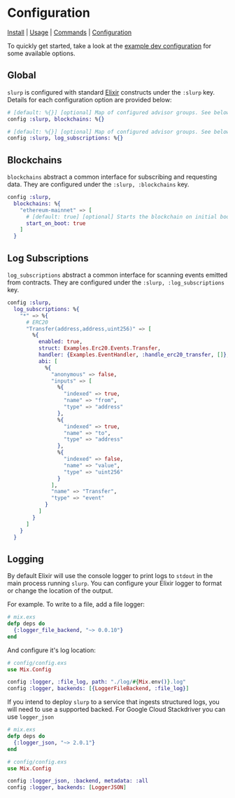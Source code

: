 # Configuration

[Install](#install) | [Usage](#usage) | [Commands](./COMMANDS.md) | [Configuration](./CONFIGURATION.md)

To quickly get started, take a look at the [example dev configuration](../config/dev.exs) for some available options.

## Global

`slurp` is configured with standard [Elixir](https://elixir-lang.org/getting-started/mix-otp/config-and-releases.html)
constructs under the `:slurp` key. Details for each configuration option are provided below:

```elixir
# [default: %{}] [optional] Map of configured advisor groups. See below for more details.
config :slurp, blockchains: %{}

# [default: %{}] [optional] Map of configured advisor groups. See below for more details.
config :slurp, log_subscriptions: %{}
```

## Blockchains

`blockchains` abstract a common interface for subscribing and requesting data.
They are configured under the `:slurp, :blockchains` key.

```elixir
config :slurp,
  blockchains: %{
    "ethereum-mainnet" => [
      # [default: true] [optional] Starts the blockchain on initial boot
      start_on_boot: true
    ]
  }
```

## Log Subscriptions

`log_subscriptions` abstract a common interface for scanning events emitted
from contracts. They are configured under the `:slurp, :log_subscriptions` key.

```elixir
config :slurp,
  log_subscriptions: %{
    "*" => %{
      # ERC20
      "Transfer(address,address,uint256)" => [
        %{
          enabled: true,
          struct: Examples.Erc20.Events.Transfer,
          handler: {Examples.EventHandler, :handle_erc20_transfer, []},
          abi: [
            %{
              "anonymous" => false,
              "inputs" => [
                %{
                  "indexed" => true,
                  "name" => "from",
                  "type" => "address"
                },
                %{
                  "indexed" => true,
                  "name" => "to",
                  "type" => "address"
                },
                %{
                  "indexed" => false,
                  "name" => "value",
                  "type" => "uint256"
                }
              ],
              "name" => "Transfer",
              "type" => "event"
            }
          ]
        }
      ]
    }
  }
```

## Logging

By default Elixir will use the console logger to print logs to `stdout` in the
main process running `slurp`. You can configure your Elixir logger to format
or change the location of the output.

For example. To write to a file, add a file logger:

```elixir
# mix.exs
defp deps do
  {:logger_file_backend, "~> 0.0.10"}
end
```

And configure it's log location:

```elixir
# config/config.exs
use Mix.Config

config :logger, :file_log, path: "./log/#{Mix.env()}.log"
config :logger, backends: [{LoggerFileBackend, :file_log}]
```

If you intend to deploy `slurp` to a service that ingests structured logs, you
will need to use a supported backed. For Google Cloud Stackdriver you can use `logger_json`

```elixir
# mix.exs
defp deps do
  {:logger_json, "~> 2.0.1"}
end

# config/config.exs
use Mix.Config

config :logger_json, :backend, metadata: :all
config :logger, backends: [LoggerJSON]
```
